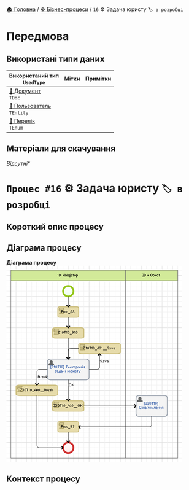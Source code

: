 ﻿[🏠 Головна](../../../README.MD) / [⚙️ Бізнес-процеси](../../README.MD) / `16` ⚙️ Задача юристу `🏷️ в розробці`

# Передмова

## Використані типи даних

| Використаний тип </br> `UsedType` | Мітки | Примітки |
| --- | --- | --- |
| [📕 Документ](../../../Documents/KD_DealRegister.md) </br> `TDoc` | | |
| [📘 Пользователь](../../../Entities/User.md) </br> `TEntity` | | |
| [🎲 Перелік](../../../Enums/CurrencyType.md) </br> `TEnum` | | |

## Матеріали для скачування
*Відсутні**


# `Процес #16` ⚙️ Задача юристу `🏷️ в розробці`

## Короткий опис процесу

## Діаграма процесу


**Діаграма процесу**  
![Діаграма процесу](./Pictures/ProcDiagram.png)

## Контекст процесу